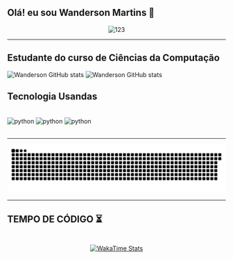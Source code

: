 <h2> Olá! eu sou Wanderson Martins 👋</h2>
<div align="center">
  <img src="https://github.com/Wanderson-Martins/Wanderson-Martins/assets/84239851/ded97cdf-04ab-40af-ad9d-ab7d118fd0ff" 
       alt="123" 
       style="width: 50%; max-width: 400px; height: auto;" />
</div>

_________________________________

<h2> Estudante do curso de Ciências da Computação </h2>

![Wanderson GitHub stats](https://github-readme-stats.vercel.app/api?username=Wanderson-Martins&theme=blue-green)
![Wanderson GitHub stats](https://github-readme-stats.vercel.app/api/top-langs/?username=Wanderson-Martins&theme=blue-green)<br>

<h2> Tecnologia Usandas </h2>
<div style="display: inline_block"></br>
<img align="center" alt="python" src= "https://img.shields.io/badge/Python-14354C?style=for-the-badge&logo=python&logoColor=white" />
<img align="center" alt="python" src= "https://img.shields.io/badge/MySQL-005C84?style=for-the-badge&logo=mysql&logoColor=white" />
<img align="center" alt="python" src= "https://img.shields.io/badge/Microsoft_Excel-217346?style=for-the-badge&logo=microsoft-excel&logoColor=white" />
</div></br>

_________________________________

![snake gif](https://github.com/Wanderson-Martins/Wanderson-Martins/blob/output/github-contribution-grid-snake.svg)

_________________________________

<h2>TEMPO DE CÓDIGO ⏳</h2>

<div style="display: flex; justify-content: center; align-items: center; padding: 20px;">
  <a href="https://wakatime.com">
    <img src="https://wakatime.com/share/@018efca6-9aea-4224-9c7b-71098e1d157b/5fae92c5-de23-4392-82d1-10c1788a38dd.png" 
         alt="WakaTime Stats" 
         style="width: 80%; max-width: 1000px;" />
  </a>
</div>





 


